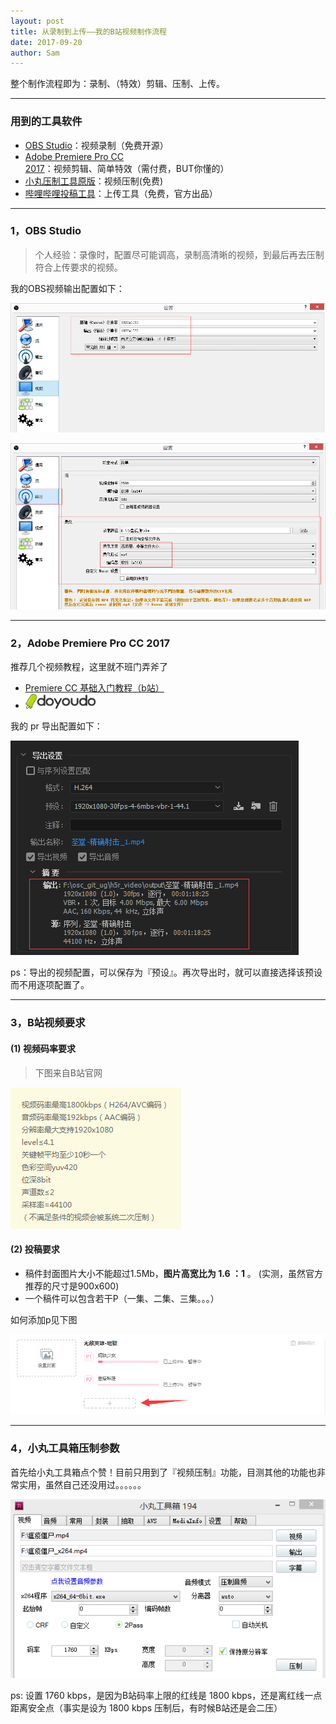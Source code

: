 ```yaml
---
layout: post
title: 从录制到上传——我的B站视频制作流程
date: 2017-09-20
author: Sam
---
```


整个制作流程即为：录制、（特效）剪辑、压制、上传。

----
### 用到的工具软件
* [OBS Studio](https://obsproject.com/download)：视频录制（免费开源）
* [Adobe Premiere Pro CC 2017](http://www.adobe.com/cn/products/premiere/free-trial-download.html)：视频剪辑、简单特效（需付费，BUT你懂的）
* [小丸压制工具原版](http://maruko.appinn.me/#)：视频压制(免费)
* [哔哩哔哩投稿工具](https://member.bilibili.com/video/resubmit.html)：上传工具（免费，官方出品） 

----
### 1，OBS Studio

>个人经验：录像时，配置尽可能调高，录制高清晰的视频，到最后再去压制符合上传要求的视频。

我的OBS视频输出配置如下：

![](/images/sam/bili/obs-video-cfg.png)

![](/images/sam/bili/obs-output-video.png)

----
### 2，Adobe Premiere Pro CC 2017

推荐几个视频教程，这里就不班门弄斧了
* [Premiere CC 基础入门教程（b站）](https://www.bilibili.com/video/av8703816/)
*  [![](/images/sam/bili/doyoudo_logo.png)](http://doyoudo.com/)

我的 pr 导出配置如下：

![](/images/sam/bili/pr-output-cfg.png)

ps：导出的视频配置，可以保存为『预设』。再次导出时，就可以直接选择该预设而不用逐项配置了。


----
### 3，B站视频要求

#### (1) 视频码率要求

>下图来自B站官网

![](/images/sam/bili/b-video-requirement.png)

#### (2) 投稿要求
* 稿件封面图片大小不能超过1.5Mb，**图片高宽比为 1.6 ：1** 。 (实测，虽然官方推荐的尺寸是900x600)
* 一个稿件可以包含若干P（一集、二集、三集。。。）  

如何添加p见下图

![](/images/sam/bili/add-p.png)

----
### 4，小丸工具箱压制参数

首先给小丸工具箱点个赞！目前只用到了『视频压制』功能，目测其他的功能也非常实用，虽然自己还没用过。。。。。。

![](/images/sam/bili/xiaow-v-config.png)

ps: 设置 1760 kbps，是因为B站码率上限的红线是 1800 kbps，还是离红线一点距离安全点（事实是设为 1800 kbps 压制后，有时候B站还是会二压）


